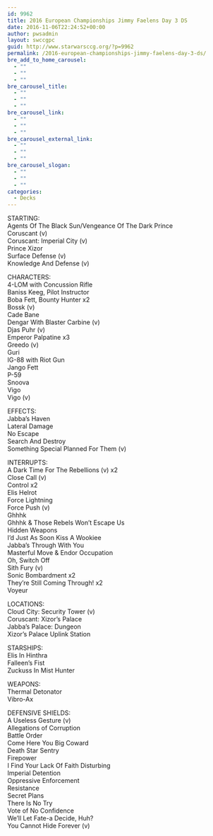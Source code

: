 ```yaml
---
id: 9962
title: 2016 European Championships Jimmy Faelens Day 3 DS
date: 2016-11-06T22:24:52+00:00
author: pwsadmin
layout: swccgpc
guid: http://www.starwarsccg.org/?p=9962
permalink: /2016-european-championships-jimmy-faelens-day-3-ds/
bre_add_to_home_carousel:
  - ""
  - ""
  - ""
bre_carousel_title:
  - ""
  - ""
  - ""
bre_carousel_link:
  - ""
  - ""
  - ""
bre_carousel_external_link:
  - ""
  - ""
  - ""
bre_carousel_slogan:
  - ""
  - ""
  - ""
categories:
  - Decks
---
```

STARTING:  
Agents Of The Black Sun/Vengeance Of The Dark Prince  
Coruscant (v)  
Coruscant: Imperial City (v)  
Prince Xizor  
Surface Defense (v)  
Knowledge And Defense (v)

CHARACTERS:  
4-LOM with Concussion Rifle  
Baniss Keeg, Pilot Instructor  
Boba Fett, Bounty Hunter x2  
Bossk (v)  
Cade Bane  
Dengar With Blaster Carbine (v)  
Djas Puhr (v)  
Emperor Palpatine x3  
Greedo (v)  
Guri  
IG-88 with Riot Gun  
Jango Fett  
P-59  
Snoova  
Vigo  
Vigo (v)

EFFECTS:  
Jabba&#8217;s Haven  
Lateral Damage  
No Escape  
Search And Destroy  
Something Special Planned For Them (v)

INTERRUPTS:  
A Dark Time For The Rebellions (v) x2  
Close Call (v)  
Control x2  
Elis Helrot  
Force Lightning  
Force Push (v)  
Ghhhk  
Ghhhk & Those Rebels Won&#8217;t Escape Us  
Hidden Weapons  
I&#8217;d Just As Soon Kiss A Wookiee  
Jabba&#8217;s Through With You  
Masterful Move & Endor Occupation  
Oh, Switch Off  
Sith Fury (v)  
Sonic Bombardment x2  
They&#8217;re Still Coming Through! x2  
Voyeur

LOCATIONS:  
Cloud City: Security Tower (v)  
Coruscant: Xizor&#8217;s Palace  
Jabba&#8217;s Palace: Dungeon  
Xizor&#8217;s Palace Uplink Station

STARSHIPS:  
Elis In Hinthra  
Falleen&#8217;s Fist  
Zuckuss In Mist Hunter

WEAPONS:  
Thermal Detonator  
Vibro-Ax

DEFENSIVE SHIELDS:  
A Useless Gesture (v)  
Allegations of Corruption  
Battle Order  
Come Here You Big Coward  
Death Star Sentry  
Firepower  
I Find Your Lack Of Faith Disturbing  
Imperial Detention  
Oppressive Enforcement  
Resistance  
Secret Plans  
There Is No Try  
Vote of No Confidence  
We&#8217;ll Let Fate-a Decide, Huh?  
You Cannot Hide Forever (v)